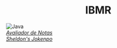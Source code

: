<center>
    <h1>IBMR</h1>
</center>

![Java](https://img.shields.io/badge/java-%23ED8B00.svg?style=for-the-badge&logo=java&logoColor=white)<br>
_[Avaliador de Notas](./Avaliador%20de%20Notas/)_<br>
_[Sheldon's Jokenpo](./Sheldon's%20Jokenpo/)_<br>

